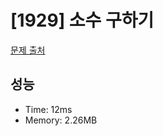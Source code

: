 # [1929] 소수 구하기

[문제 출처](https://www.acmicpc.net/problem/1929)

## 성능

- Time: 12ms
- Memory: 2.26MB